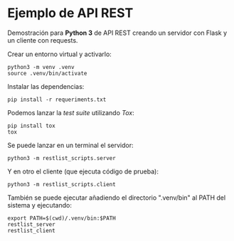 # Ejemplo de API REST

Demostración para **Python 3** de API REST creando un servidor con Flask y un cliente con requests.

Crear un entorno virtual y activarlo:
```shell
python3 -m venv .venv
source .venv/bin/activate
```

Instalar las dependencias:
```shell
pip install -r requeriments.txt
```

Podemos lanzar la *test suite* utilizando *Tox*:
```shell
pip install tox
tox
```

Se puede lanzar en un terminal el servidor:
```shell
python3 -m restlist_scripts.server
```

Y en otro el cliente (que ejecuta código de prueba):
```shell
python3 -m restlist_scripts.client
```
También se puede ejecutar añadiendo el directorio ".venv/bin" al PATH del sistema y ejecutando:
```shell
export PATH=$(cwd)/.venv/bin:$PATH
restlist_server
restlist_client
```
